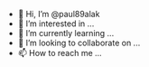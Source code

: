 - 👋 Hi, I’m @paul89alak
- 👀 I’m interested in ...
- 🌱 I’m currently learning ...
- 💞️ I’m looking to collaborate on ...
- 📫 How to reach me ...

<!---
paul89alak/paul89alak is a ✨ special ✨ repository because its `README.md` (this file) appears on your GitHub profile.
You can click the Preview link to take a look at your changes.
--->
